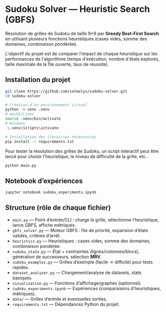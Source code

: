 # Sudoku Solver — Heuristic Search (GBFS)

Résolution de grilles de Sudoku de taille 9×9 par **Greedy Best-First Search** en utilisant plusieurs fonctions heuristiques (cases vides, somme des domaines, combinaison pondérée).

L'objectif du projet est de comparer l'impact de chaque heuristique sur les performances de l'algorithme (temps d'exécution, nombre d'états explorés, taille maximale de la file ouverte, taux de réussite).

## Installation du projet 
```bash
git clone https://github.com/salmalys/sudoku-solver.git
cd sudoku-solver

# Création d'un environnement virtuel 
python -m venv .venv
# macOS/Linux
source .venv/bin/activate
# Windows
.\.venv\Scripts\activate

# Installation des librairies nécessaires 
pip install -r requirements.txt
```
Pour tester la résolution des grilles de Sudoku, un script interactif peut être lancé pour choisir l’heuristique, le niveau de difficulté de la grille, etc..
```bash
python main.py        
```
## Notebook d’expériences
```bash
jupyter notebook sudoku_experiments.ipynb
```
## Structure (rôle de chaque fichier)

- `main.py` — Point d’entrée/CLI : charge la grille, sélectionne l’heuristique, lance GBFS, affiche métriques.
- `gbfs_solver.py` — Moteur GBFS : file de priorité, expansion d’états valides, critères d’arrêt.
- `heuristics.py` — Heuristiques : cases vides, somme des domaines, combinaison pondérée.
- `sudoku_state.py` — État + contraintes (lignes/colonnes/blocs), génération de successeurs, sélection **MRV**.
- `sudoku_examples.py` — Grilles d’exemple (facile → difficile) pour tests rapides.
- `dataset_analyzer.py` — Chargement/analyse de datasets, stats basiques.
- `visualization.py` — Fonctions d’affichage/graphes (optionnel).
- `sudoku_experiments.ipynb` — Expériences (comparaisons d’heuristiques, métriques).
- `data/` — Grilles d’entrée et éventuelles sorties.
- `requirements.txt` — Dépendances Python du projet.
